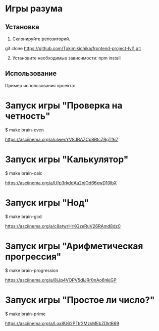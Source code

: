 # Игры разума

## Установка

1. Склонируйте репозиторий.

git clone https://github.com/Tokimikichika/frontend-project-lvl1.git

2. Установите необходимые зависимости: npm install

## Использование

Пример использования проекта:

# Запуск игры "Проверка на четность"
$ make brain-even

https://asciinema.org/a/ulwexYV8JBAZCp8BtcZRgTf67

# Запуск игры "Калькулятор"
$ make brain-calc

https://asciinema.org/a/Ufp3rkddAa2njOd66xwD10lbX

# Запуск игры "Нод"
$ make brain-gcd

https://asciinema.org/a/c8atwrHrKGzeRuV26RAmd8dz0

# Запуск игры "Арифметическая прогрессия"

$ make brain-progression

https://asciinema.org/a/8jJp4VOPV5dlJRr0nAo6nkjGP

# Запуск игры "Простое ли число?"
$ make brain-prime

https://asciinema.org/a/Lox8U62PTtr2MzsMEbZDktB69

